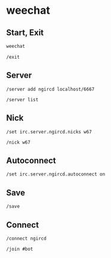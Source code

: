 # weechat

## Start, Exit

```bash
weechat
```

```weechat
/exit
```

## Server

```weechat
/server add ngircd localhost/6667
```

```weechat
/server list
```

## Nick

```weechat
/set irc.server.ngircd.nicks w67
```

```weechat
/nick w67
```

## Autoconnect

```
/set irc.server.ngircd.autoconnect on
```

## Save

```weechat
/save
```

## Connect

```weechat
/connect ngircd
```

```weechat
/join #bot
```
